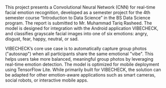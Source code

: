 This project presents a Convolutional Neural Network (CNN) for real-time facial emotion recognition, developed as a semester project for the 4th semester course “Introduction to Data Science” in the BS Data Science program. The report is submitted to Mr. Muhammad Tariq Rasheed. The model is designed for integration with the Android application VIBECHECK, and classifies grayscale facial images into one of six emotions: angry, disgust, fear, happy, neutral, or sad.

VIBECHECK’s core use case is to automatically capture group photos ("autosnap") when all participants share the same emotional "vibe". This helps users take more balanced, meaningful group photos by leveraging real-time emotion detection. The model is optimized for mobile deployment using TensorFlow Lite.
While primarily built for VIBECHECK, the solution can be adapted for other emotion-aware applications such as smart cameras, social robots, or interactive mobile apps.

